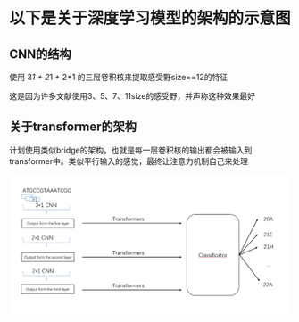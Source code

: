 # 以下是关于深度学习模型的架构的示意图

## CNN的结构

使用 3*1 + 2*1 + 2*1 的三层卷积核来提取感受野size==12的特征

这是因为许多文献使用3、5、7、11size的感受野，并声称这种效果最好

## 关于transformer的架构

计划使用类似bridge的架构。也就是每一层卷积核的输出都会被输入到transformer中。类似平行输入的感觉，最终让注意力机制自己来处理

![Model Arch illu](\document\pictures\ModelArchitecture.png)
